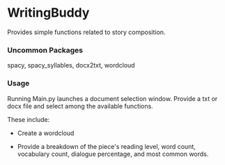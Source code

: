 # WritingBuddy

Provides simple functions related to story composition.

### Uncommon Packages

spacy, spacy_syllables, docx2txt, wordcloud

### Usage

Running Main.py launches a document selection window. Provide a txt or docx file and select among the available functions.

These include:

- Create a wordcloud

- Provide a breakdown of the piece's reading level, word count, vocabulary count, dialogue percentage, and most common words.